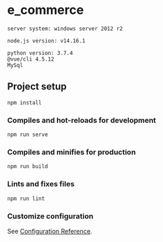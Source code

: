 # e_commerce
```
server system: windows server 2012 r2
```
```
node.js version: v14.16.1
```
```
python version: 3.7.4
@vue/cli 4.5.12
MySql
```

## Project setup
```
npm install
```

### Compiles and hot-reloads for development
```
npm run serve
```

### Compiles and minifies for production
```
npm run build
```

### Lints and fixes files
```
npm run lint
```

### Customize configuration
See [Configuration Reference](https://cli.vuejs.org/config/).

